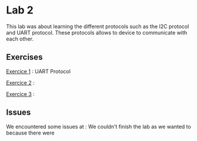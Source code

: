 
# Lab 2

This lab was about learning the different protocols such as the I2C protocol and UART protocol. These protocols allows to device to communicate with each other.

## Exercises

 [Exercice 1](ex1) : UART Protocol

 [Exercice 2](ex2) : 

 [Exercice 3](ex3) :


## Issues

We encountered some issues at : We couldn't finish the lab as we wanted to because there were 
  
